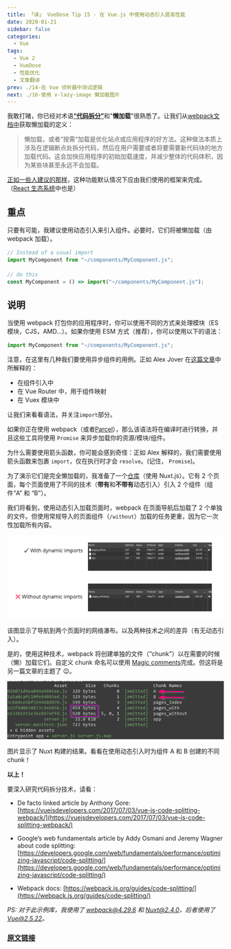 ```yaml
---
title: 「译」 VueDose Tip 15 - 在 Vue.js 中使用动态引入提高性能
date: 2020-01-21
sidebar: false
categories:
  - Vue
tags:
  - Vue 2
  - VueDose
  - 性能优化
  - 文章翻译
prev: ./14-在 Vue 侦听器中测试逻辑
next: ./16-使用 v-lazy-image 懒加载图片
---
```


我敢打赌，你已经对术语[**“代码拆分”**](https://webpack.js.org/guides/code-splitting/)和"**懒加载**"很熟悉了。让我们从[webpack文档中](https://webpack.js.org/guides/lazy-loading)获取懒加载的定义：

> 懒加载，或者“按需“加载是优化站点或应用程序的好方法。这种做法本质上涉及在逻辑断点处拆分代码，然后在用户需要或者将要需要新代码块的地方加载代码。这会加快应用程序的初始加载速度，并减少整体的代码体积，因为某些块甚至永远不会加载。

[正如一些人建议的那样](https://twitter.com/slightlylate/status/1018880523446337536)，这种功能默认情况下应由我们使用的框架来完成。（[React 生态系统](https://twitter.com/slightlylate/status/1031934342132461568)中也是）

## 重点

只要有可能，我建议使用动态引入来引入组件。必要时，它们将被懒加载（由 webpack 加载）。

```js
// Instead of a usual import
import MyComponent from "~/components/MyComponent.js";

// do this
const MyComponent = () => import("~/components/MyComponent.js");
```

## 说明

当使用 webpack 打包你的应用程序时，你可以使用不同的方式来处理模块（ES 模块，CJS，AMD...）。如果你使用 ESM 方式（推荐），你可以使用以下的语法：

```js
import MyComponent from "~/components/MyComponent.js";
```

注意，在这里有几种我们要使用异步组件的用例。正如 Alex Jover 在[这篇文章](https://alexjover.com/blog/lazy-load-in-vue-using-webpack-s-code-splitting/)中所解释的：

- 在组件引入中
- 在 Vue Router 中，用于组件映射
- 在 Vuex 模块中

让我们来看看语法，并关注`import`部分。

如果你正在使用 webpack（或者[Parcel](https://parceljs.org/)），那么该语法将在编译时进行转换，并且这些工具将使用 `Promise` 来异步加载你的资源/模块/组件。

为什么需要使用箭头函数，你可能会感到奇怪：正如 Alex 解释的，我们需要使用箭头函数来包裹 `import`，仅在执行时才会 `resolve`。(记住， `Promise`)。

为了演示它们是完全懒加载的，我准备了一个[仓库](https://github.com/gangsthub/dynamic-imports-example)（使用 Nuxt.js）。它有 2 个页面，每个页面使用了不同的技术（**带有**和**不带有**动态引入）引入 2 个组件（组件“A” 和 “B”）。

我们将看到，使用动态引入加载页面时，webpack 在页面导航后加载了 2 个单独的文件。但使用常规导入的页面组件（`/without`）加载的任务更重，因为它一次性加载所有内容。

![dynamic_import_network](./images/dynamic_import_network.png)

该图显示了导航到两个页面时的网络瀑布。以及两种技术之间的差异（有无动态引入）。

是的，使用这种技术，webpack 将创建单独的文件（“chunk”）以在需要的时候（懒）加载它们。自定义 chunk 命名可以使用 [Magic comments](https://webpack.js.org/api/module-methods/#magic-comments)完成。但这将是另一篇文章的主题了 😉。

![dynamic_import_chunks](./images/dynamic_import_chunks.png)

图片显示了 Nuxt 构建的结果。看看在使用动态引入时为组件 A 和 B 创建的不同 chunk！

**以上！**

要深入研究代码拆分技术，请看：

- De facto linked article by Anthony Gore: [https://vuejsdevelopers.com/2017/07/03/vue-js-code-splitting-webpack/](https://vuejsdevelopers.com/2017/07/03/vue-js-code-splitting-webpack/)

- Google’s web fundamentals article by Addy Osmani and Jeremy Wagner about code splitting: [https://developers.google.com/web/fundamentals/performance/optimizing-javascript/code-splitting/](https://developers.google.com/web/fundamentals/performance/optimizing-javascript/code-splitting/)

- Webpack docs: [https://webpack.js.org/guides/code-splitting/](https://webpack.js.org/guides/code-splitting/)

*PS: 对于此示例库，我使用了 webpack@4.29.6 和 Nuxt@2.4.0，后者使用了 Vue@2.5.22。*

### [原文链接](https://vuedose.tips/tips/dynamic-imports-in-vue-js-for-better-performance)
